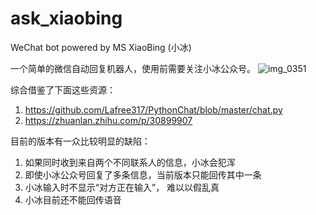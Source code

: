 # ask_xiaobing
WeChat bot powered by MS XiaoBing (小冰)

一个简单的微信自动回复机器人，使用前需要关注小冰公众号。
![img_0351](https://user-images.githubusercontent.com/32557706/34450087-1e7fddac-ecb6-11e7-9c1b-04be6333dfa4.JPG)

综合借鉴了下面这些资源：
1. https://github.com/Lafree317/PythonChat/blob/master/chat.py
2. https://zhuanlan.zhihu.com/p/30899907

目前的版本有一众比较明显的缺陷：
1. 如果同时收到来自两个不同联系人的信息，小冰会犯浑
2. 即使小冰公众号回复了多条信息，当前版本只能回传其中一条
3. 小冰输入时不显示“对方正在输入”， 难以以假乱真
4. 小冰目前还不能回传语音
